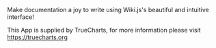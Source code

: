 Make documentation a joy to write using Wiki.js's beautiful and intuitive interface!

This App is supplied by TrueCharts, for more information please visit https://truecharts.org
